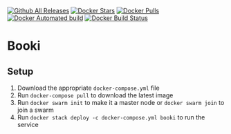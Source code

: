 [![Github All Releases](https://img.shields.io/github/downloads/hexcodech/booki/total.svg)]()
[![Docker Stars](https://img.shields.io/docker/stars/hexcodech/booki.svg)]()
[![Docker Pulls](https://img.shields.io/docker/pulls/hexcodech/booki.svg)]()
[![Docker Automated build](https://img.shields.io/docker/automated/hexcodech/booki.svg)]()
[![Docker Build Status](https://img.shields.io/docker/build/hexcodech/booki.svg)]()

# Booki

## Setup
1. Download the appropriate `docker-compose.yml` file
2. Run `docker-compose pull` to download the latest image
3. Run `docker swarm init` to make it a master node or `docker swarm join` to join a swarm
4. Run `docker stack deploy -c docker-compose.yml booki` to run the service
